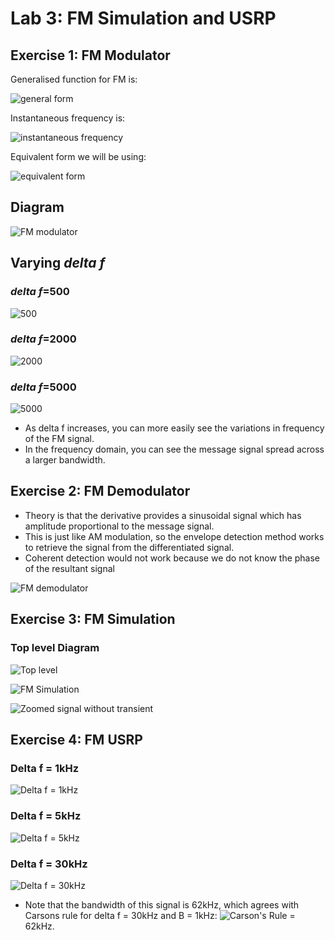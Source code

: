 # Lab 3: FM Simulation and USRP

## Exercise 1: FM Modulator

Generalised function for FM is:

![general form](screenshots/FM_signal.PNG)

Instantaneous frequency is:

![instantaneous frequency](screenshots/omega.PNG)

Equivalent form we will be using:

![equivalent form](screenshots/equivalent_form.PNG)

## Diagram

![FM modulator](screenshots/FM_modulator_diagram.PNG)

## Varying _delta f_
### _delta f_=500
![500](screenshots/lab3_ex1_500.PNG)

### _delta f_=2000
![2000](screenshots/lab3_ex1_2000.PNG)

### _delta f_=5000
![5000](screenshots/lab3_ex1_5000.PNG)

* As delta f increases, you can more easily see the variations in frequency of the FM signal.
* In the frequency domain, you can see the message signal spread across a larger bandwidth.

## Exercise 2: FM Demodulator

* Theory is that the derivative provides a sinusoidal signal which has amplitude proportional to the message signal.
* This is just like AM modulation, so the envelope detection method works to retrieve the signal from the differentiated signal.
* Coherent detection would not work because we do not know the phase of the resultant signal

![FM demodulator](screenshots/FM_demodulator_diagram.PNG)

## Exercise 3: FM Simulation

### Top level Diagram
![Top level](screenshots/lab3_ex3_toplevel_diagram.PNG)

![FM Simulation](screenshots/lab3_ex3_FM_simulation.PNG)

![Zoomed signal without transient](screenshots/lab3_ex3_zoomed_signal.PNG)

## Exercise 4: FM USRP

### Delta f = 1kHz
![Delta f = 1kHz](screenshots/lab3_ex4_1000.PNG)

### Delta f = 5kHz
![Delta f = 5kHz](screenshots/lab3_ex4_5000.PNG)

### Delta f = 30kHz
![Delta f = 30kHz](screenshots/lab3_ex4_30000.PNG)

* Note that the bandwidth of this signal is 62kHz, which agrees with Carsons rule for delta f = 30kHz and B = 1kHz:
![Carson's Rule](screenshots/carsons_rule.PNG) = 62kHz.



